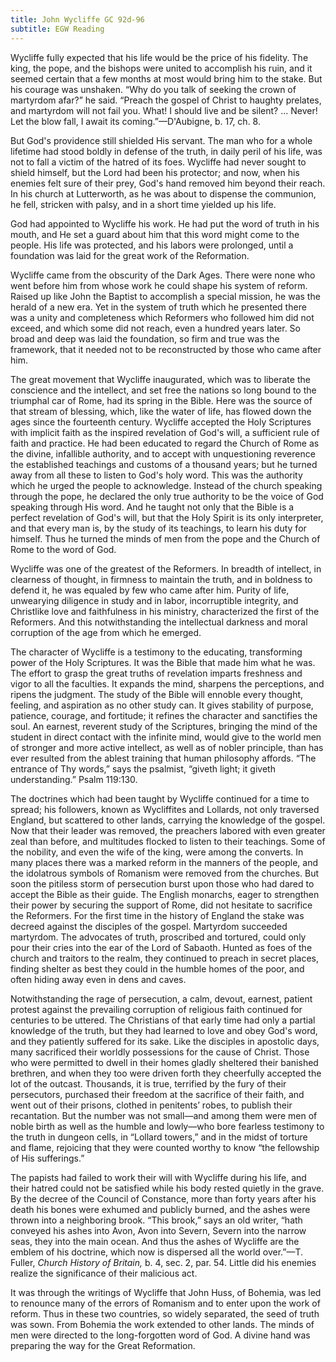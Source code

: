 ```yaml
---
title: John Wycliffe GC 92d-96
subtitle: EGW Reading
---
```


Wycliffe fully expected that his life would be the price of his fidelity. The king, the pope, and the bishops were united to accomplish his ruin, and it seemed certain that a few months at most would bring him to the stake. But his courage was unshaken. “Why do you talk of seeking the crown of martyrdom afar?” he said. “Preach the gospel of Christ to haughty prelates, and martyrdom will not fail you. What! I should live and be silent? ... Never! Let the blow fall, I await its coming.”—D'Aubigne, b. 17, ch. 8.

But God's providence still shielded His servant. The man who for a whole lifetime had stood boldly in defense of the truth, in daily peril of his life, was not to fall a victim of the hatred of its foes. Wycliffe had never sought to shield himself, but the Lord had been his protector; and now, when his enemies felt sure of their prey, God's hand removed him beyond their reach. In his church at Lutterworth, as he was about to dispense the communion, he fell, stricken with palsy, and in a short time yielded up his life.

God had appointed to Wycliffe his work. He had put the word of truth in his mouth, and He set a guard about him that this word might come to the people. His life was protected, and his labors were prolonged, until a foundation was laid for the great work of the Reformation.

Wycliffe came from the obscurity of the Dark Ages. There were none who went before him from whose work he could shape his system of reform. Raised up like John the Baptist to accomplish a special mission, he was the herald of a new era. Yet in the system of truth which he presented there was a unity and completeness which Reformers who followed him did not exceed, and which some did not reach, even a hundred years later. So broad and deep was laid the foundation, so firm and true was the framework, that it needed not to be reconstructed by those who came after him.

The great movement that Wycliffe inaugurated, which was to liberate the conscience and the intellect, and set free the nations so long bound to the triumphal car of Rome, had its spring in the Bible. Here was the source of that stream of blessing, which, like the water of life, has flowed down the ages since the fourteenth century. Wycliffe accepted the Holy Scriptures with implicit faith as the inspired revelation of God's will, a sufficient rule of faith and practice. He had been educated to regard the Church of Rome as the divine, infallible authority, and to accept with unquestioning reverence the established teachings and customs of a thousand years; but he turned away from all these to listen to God's holy word. This was the authority which he urged the people to acknowledge. Instead of the church speaking through the pope, he declared the only true authority to be the voice of God speaking through His word. And he taught not only that the Bible is a perfect revelation of God's will, but that the Holy Spirit is its only interpreter, and that every man is, by the study of its teachings, to learn his duty for himself. Thus he turned the minds of men from the pope and the Church of Rome to the word of God.

Wycliffe was one of the greatest of the Reformers. In breadth of intellect, in clearness of thought, in firmness to maintain the truth, and in boldness to defend it, he was equaled by few who came after him. Purity of life, unwearying diligence in study and in labor, incorruptible integrity, and Christlike love and faithfulness in his ministry, characterized the first of the Reformers. And this notwithstanding the intellectual darkness and moral corruption of the age from which he emerged.

The character of Wycliffe is a testimony to the educating, transforming power of the Holy Scriptures. It was the Bible that made him what he was. The effort to grasp the great truths of revelation imparts freshness and vigor to all the faculties. It expands the mind, sharpens the perceptions, and ripens the judgment. The study of the Bible will ennoble every thought, feeling, and aspiration as no other study can. It gives stability of purpose, patience, courage, and fortitude; it refines the character and sanctifies the soul. An earnest, reverent study of the Scriptures, bringing the mind of the student in direct contact with the infinite mind, would give to the world men of stronger and more active intellect, as well as of nobler principle, than has ever resulted from the ablest training that human philosophy affords. “The entrance of Thy words,” says the psalmist, “giveth light; it giveth understanding.” Psalm 119:130.

The doctrines which had been taught by Wycliffe continued for a time to spread; his followers, known as Wycliffites and Lollards, not only traversed England, but scattered to other lands, carrying the knowledge of the gospel. Now that their leader was removed, the preachers labored with even greater zeal than before, and multitudes flocked to listen to their teachings. Some of the nobility, and even the wife of the king, were among the converts. In many places there was a marked reform in the manners of the people, and the idolatrous symbols of Romanism were removed from the churches. But soon the pitiless storm of persecution burst upon those who had dared to accept the Bible as their guide. The English monarchs, eager to strengthen their power by securing the support of Rome, did not hesitate to sacrifice the Reformers. For the first time in the history of England the stake was decreed against the disciples of the gospel. Martyrdom succeeded martyrdom. The advocates of truth, proscribed and tortured, could only pour their cries into the ear of the Lord of Sabaoth. Hunted as foes of the church and traitors to the realm, they continued to preach in secret places, finding shelter as best they could in the humble homes of the poor, and often hiding away even in dens and caves.

Notwithstanding the rage of persecution, a calm, devout, earnest, patient protest against the prevailing corruption of religious faith continued for centuries to be uttered. The Christians of that early time had only a partial knowledge of the truth, but they had learned to love and obey God's word, and they patiently suffered for its sake. Like the disciples in apostolic days, many sacrificed their worldly possessions for the cause of Christ. Those who were permitted to dwell in their homes gladly sheltered their banished brethren, and when they too were driven forth they cheerfully accepted the lot of the outcast. Thousands, it is true, terrified by the fury of their persecutors, purchased their freedom at the sacrifice of their faith, and went out of their prisons, clothed in penitents’ robes, to publish their recantation. But the number was not small—and among them were men of noble birth as well as the humble and lowly—who bore fearless testimony to the truth in dungeon cells, in “Lollard towers,” and in the midst of torture and flame, rejoicing that they were counted worthy to know “the fellowship of His sufferings.”

The papists had failed to work their will with Wycliffe during his life, and their hatred could not be satisfied while his body rested quietly in the grave. By the decree of the Council of Constance, more than forty years after his death his bones were exhumed and publicly burned, and the ashes were thrown into a neighboring brook. “This brook,” says an old writer, “hath conveyed his ashes into Avon, Avon into Severn, Severn into the narrow seas, they into the main ocean. And thus the ashes of Wycliffe are the emblem of his doctrine, which now is dispersed all the world over.”—T. Fuller, _Church History of Britain,_ b. 4, sec. 2, par. 54. Little did his enemies realize the significance of their malicious act.

It was through the writings of Wycliffe that John Huss, of Bohemia, was led to renounce many of the errors of Romanism and to enter upon the work of reform. Thus in these two countries, so widely separated, the seed of truth was sown. From Bohemia the work extended to other lands. The minds of men were directed to the long-forgotten word of God. A divine hand was preparing the way for the Great Reformation.